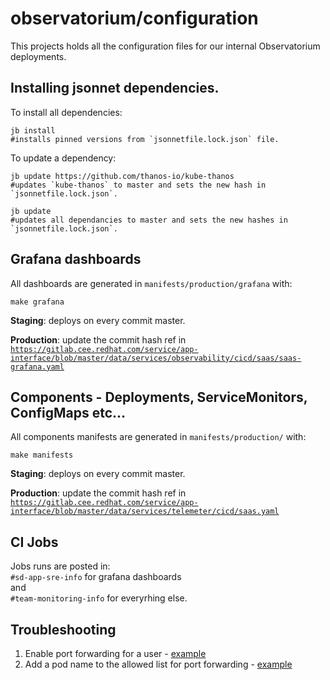 # observatorium/configuration
This projects holds all the configuration files for our internal Observatorium deployments.

## Installing jsonnet dependencies.
To install all dependencies:
```
jb install
#installs pinned versions from `jsonnetfile.lock.json` file.
```

To update a dependency:
```
jb update https://github.com/thanos-io/kube-thanos
#updates `kube-thanos` to master and sets the new hash in `jsonnetfile.lock.json`.

jb update
#updates all dependancies to master and sets the new hashes in `jsonnetfile.lock.json`.
```

## Grafana dashboards
All dashboards are generated in `manifests/production/grafana` with:
```
make grafana
```

**Staging**: deploys on every commit master.

**Production**: update the commit hash ref in [`https://gitlab.cee.redhat.com/service/app-interface/blob/master/data/services/observability/cicd/saas/saas-grafana.yaml`](https://gitlab.cee.redhat.com/service/app-interface/blob/master/data/services/observability/cicd/saas/saas-grafana.yaml)

## Components - Deployments, ServiceMonitors, ConfigMaps etc...
All components manifests are generated in `manifests/production/` with:
```
make manifests
```
**Staging**: deploys on every commit master.

**Production**: update the commit hash ref in [`https://gitlab.cee.redhat.com/service/app-interface/blob/master/data/services/telemeter/cicd/saas.yaml`](https://gitlab.cee.redhat.com/service/app-interface/blob/master/data/services/telemeter/cicd/saas.yaml)


## CI Jobs
Jobs runs are posted in:<br/>
`#sd-app-sre-info` for grafana dashboards <br/>
and <br/>
`#team-monitoring-info` for everyrhing else.

## Troubleshooting
1. Enable port forwarding for a user - [example](
https://gitlab.cee.redhat.com/service/app-interface/-/blob/ee91aac666ee39a273332c59ad4bdf7e0f50eeba/data/teams/telemeter/users/fbranczy.yml#L14)
2. Add a pod name to the allowed list for port forwarding - [example](
https://gitlab.cee.redhat.com/service/app-interface/-/blob/ee91aac666ee39a273332c59ad4bdf7e0f50eeba/resources/app-sre/telemeter-production/observatorium-allow-port-forward.role.yaml#L10)


